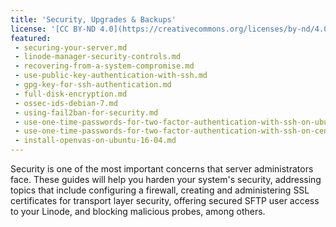 ```yaml
---
title: 'Security, Upgrades & Backups'
license: '[CC BY-ND 4.0](https://creativecommons.org/licenses/by-nd/4.0)'
featured:
 - securing-your-server.md
 - linode-manager-security-controls.md
 - recovering-from-a-system-compromise.md
 - use-public-key-authentication-with-ssh.md
 - gpg-key-for-ssh-authentication.md
 - full-disk-encryption.md
 - ossec-ids-debian-7.md
 - using-fail2ban-for-security.md
 - use-one-time-passwords-for-two-factor-authentication-with-ssh-on-ubuntu-16-04-and-debian-8.md
 - use-one-time-passwords-for-two-factor-authentication-with-ssh-on-centos-7.md
 - install-openvas-on-ubuntu-16-04.md
---
```


Security is one of the most important concerns that server administrators face. These guides will help you harden your system's security, addressing topics that include configuring a firewall, creating and administering SSL certificates for transport layer security, offering secured SFTP user access to your Linode, and blocking malicious probes, among others.
